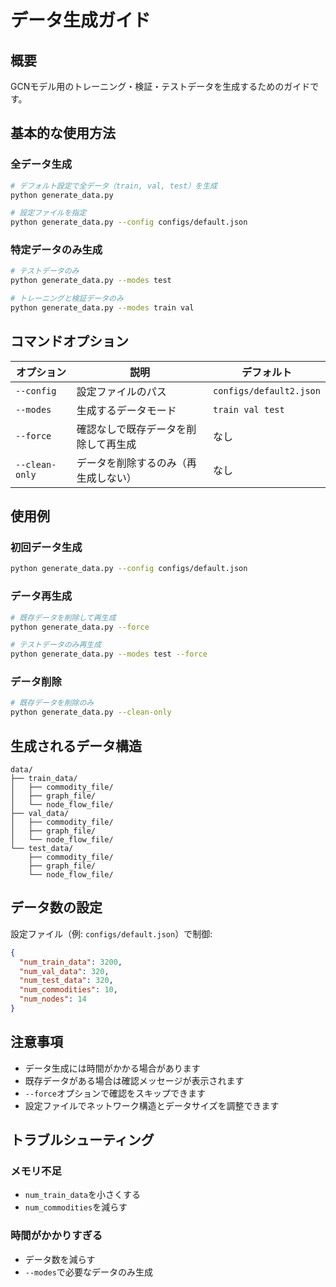 # データ生成ガイド

## 概要

GCNモデル用のトレーニング・検証・テストデータを生成するためのガイドです。

## 基本的な使用方法

### 全データ生成
```bash
# デフォルト設定で全データ（train, val, test）を生成
python generate_data.py

# 設定ファイルを指定
python generate_data.py --config configs/default.json
```

### 特定データのみ生成
```bash
# テストデータのみ
python generate_data.py --modes test

# トレーニングと検証データのみ
python generate_data.py --modes train val
```

## コマンドオプション

| オプション | 説明 | デフォルト |
|------------|------|------------|
| `--config` | 設定ファイルのパス | `configs/default2.json` |
| `--modes` | 生成するデータモード | `train val test` |
| `--force` | 確認なしで既存データを削除して再生成 | なし |
| `--clean-only` | データを削除するのみ（再生成しない） | なし |

## 使用例

### 初回データ生成
```bash
python generate_data.py --config configs/default.json
```

### データ再生成
```bash
# 既存データを削除して再生成
python generate_data.py --force

# テストデータのみ再生成
python generate_data.py --modes test --force
```

### データ削除
```bash
# 既存データを削除のみ
python generate_data.py --clean-only
```

## 生成されるデータ構造

```
data/
├── train_data/
│   ├── commodity_file/
│   ├── graph_file/
│   └── node_flow_file/
├── val_data/
│   ├── commodity_file/
│   ├── graph_file/
│   └── node_flow_file/
└── test_data/
    ├── commodity_file/
    ├── graph_file/
    └── node_flow_file/
```

## データ数の設定

設定ファイル（例: `configs/default.json`）で制御:
```json
{
  "num_train_data": 3200,
  "num_val_data": 320,
  "num_test_data": 320,
  "num_commodities": 10,
  "num_nodes": 14
}
```

## 注意事項

- データ生成には時間がかかる場合があります
- 既存データがある場合は確認メッセージが表示されます
- `--force`オプションで確認をスキップできます
- 設定ファイルでネットワーク構造とデータサイズを調整できます

## トラブルシューティング

### メモリ不足
- `num_train_data`を小さくする
- `num_commodities`を減らす

### 時間がかかりすぎる
- データ数を減らす
- `--modes`で必要なデータのみ生成